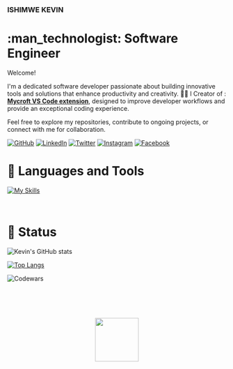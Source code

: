 ###  ISHIMWE KEVIN 
<h1> :man_technologist: Software Engineer</h1>



<p>Welcome!  

I'm a dedicated software developer passionate about building innovative tools and solutions that enhance productivity and creativity.
🧑‍💻 I Creator of : [**Mycroft VS Code extension**](https://marketplace.visualstudio.com/items?itemName=Mycroft.mycroft&ssr=false#overview), designed to improve developer workflows and provide an exceptional coding experience.  

Feel free to explore my repositories, contribute to ongoing projects, or connect with me for collaboration.
</br>

[![GitHub](https://img.shields.io/badge/GitHub-181717?style=for-the-badge&logo=github)](https://github.com/IshKevin)
[![LinkedIn](https://img.shields.io/badge/LinkedIn-0A66C2?style=for-the-badge&logo=linkedin)](https://www.linkedin.com/in/ishimwe-kevin-81795421b/)
[![Twitter](https://img.shields.io/badge/Twitter-1DA1F2?style=for-the-badge&logo=twitter)](https://twitter.com/IshKevin)
[![Instagram](https://img.shields.io/badge/Instagram-E4405F?style=for-the-badge&logo=instagram)](https://www.instagram.com//ishi_kevin/)
[![Facebook](https://img.shields.io/badge/Facebook-1877F2?style=for-the-badge&logo=facebook)](https://www.facebook.com/kevin.ishimwe.142)

</p>



###  <h1> 🧰 Languages and Tools </h1>

[![My Skills](https://skillicons.dev/icons?i=c,cpp,dart,java,js,ts,py,php,html,css,sass,tailwind,flutter,react,redux,vite,nodejs,vscode,androidstudio,eclipse,powershell,git,github,githubactions,figma,stackoverflow,webflow,vercel,netlify,firebase&theme=dark)](https://skillicons.dev)


<br/>



### <h1> :abacus: Status </h1>
<p align="center">

![Kevin's GitHub stats](https://github-readme-stats.vercel.app/api?username=IshKevin&show_icons=true&count_private=true&hide_border=true&bg_color=0D1117)

[![Top Langs](https://github-readme-stats.vercel.app/api/top-langs/?username=IshKevin&layout=compact&show_icons=true&hide_border=true&bg_color=0D1117)](https://github.com/IshKevin/github-readme-stats)

![Codewars](https://github.r2v.ch/codewars?user=IshKevin&stroke=%0D1117)

</p>

 <br/>
<div align="center">
	<br>
	<br>
	<br>
	<img src="https://raw.githubusercontent.com/knowbee/hosting/master/assets/intore.gif" width="auto" height="100">
	<br>
	<br>
	<br>
</div>

          
          
          
          
          
          
          










<!-- - 🔭 I’m currently working on Flutter Projects
- 🌱 I’m currently learning software engineering
- 👯 I’m looking to collaborate on any project 

- 💬 Ask me about any thing
<!-- - 📫 How to reach me: ...
- 😄 Pronouns: ...
- ⚡ Fun fact: ... -->
